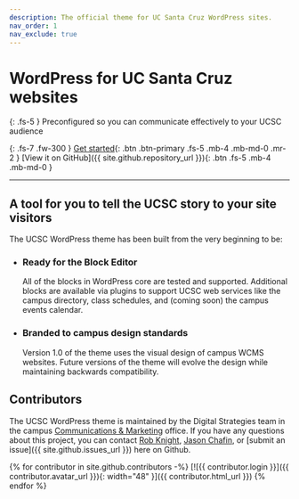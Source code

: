 ```yaml
---
description: The official theme for UC Santa Cruz WordPress sites.
nav_order: 1
nav_exclude: true
---
```


# WordPress for UC Santa Cruz websites

{: .fs-5 }
Preconfigured so you can communicate effectively to your UCSC audience

{: .fs-7 .fw-300 }
[Get started](get-started.md){: .btn .btn-primary .fs-5 .mb-4 .mb-md-0 .mr-2 } [View it on GitHub]({{ site.github.repository_url }}){: .btn .fs-5 .mb-4 .mb-md-0 }

---

## A tool for you to tell the UCSC story to your site visitors

The UCSC WordPress theme has been built from the very beginning to be:

- ### Ready for the Block Editor

  All of the blocks in WordPress core are tested and supported. Additional blocks are available via plugins to support UCSC web services like the campus directory, class schedules, and (coming soon) the campus events calendar.

- ### Branded to campus design standards

  Version 1.0 of the theme uses the visual design of campus WCMS websites. Future versions of the theme will evolve the design while maintaining backwards compatibility.

## Contributors

The UCSC WordPress theme is maintained by the Digital Strategies team in the campus [Communications & Marketing](https://communications.ucsc.edu) office. If you have any questions about this project, you can contact [Rob Knight](https://campusdirectory.ucsc.edu/cd_detail?uid=raknight), [Jason Chafin](https://campusdirectory.ucsc.edu/cd_detail?uid=jchafin), or [submit an issue]({{ site.github.issues_url }}) here on Github.

{% for contributor in site.github.contributors -%}
[![{{ contributor.login }}]({{ contributor.avatar_url }}){: width="48" }]({{ contributor.html_url }})
{% endfor %}
